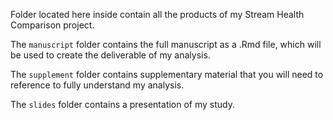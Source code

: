 Folder located here inside contain all the products of my Stream Health Comparison project.

The `manuscript` folder contains the full manuscript as a .Rmd file, which will be used to create the deliverable of my analysis.

The `supplement` folder contains supplementary material that you will need to reference to fully understand my analysis.

The `slides` folder contains a presentation of my study. 
